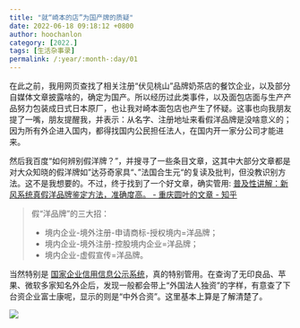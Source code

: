 ```yaml
---
title: "就“崎本的店”为国产牌的质疑"
date: 2022-06-18 09:18:12 +0800
author: hoochanlon
category: [2022.]
tags: [生活杂事录]
permalink: /:year/:month-:day/01
---
```


在此之前，我用网页查找了相关注册“伏见桃山”品牌奶茶店的餐饮企业，以及部分自媒体文章披露啥的，确定为国产。所以经历过此类事件，以及面包店面与生产产品努力包装成日式日本原厂，也让我对崎本面包店也产生了怀疑。这事也向我朋友提了一嘴，朋友提醒我，并表示：从名字、注册地址来看假洋品牌是没啥意义的；因为所有外企进入国内，都得找国内公民担任法人，在国内开一家分公司才能进来。

然后我百度“如何辨别假洋牌？”，并搜寻了一些条目文章，这其中大部分文章都是对大众知晓的假洋牌如”达芬奇家具“、”法国合生元“的复读及批判，但没教识别方法。这不是我想要的。不过，终于找到了一个好文章，确实管用: [普及性讲解：新风系统真假洋品牌鉴定方法，准确度高。 - 重庆圆叶的文章 - 知乎](https://zhuanlan.zhihu.com/p/111619655)

<!-- more -->

> 假“洋品牌”的三大招：
> * 境内企业-境外注册-申请商标-授权境内=洋品牌；
> * 境内企业-境外注册-控股境内企业=洋品牌；
> * 境内企业-虚假宣传=洋品牌。

当然特别是 [国家企业信用信息公示系统](http://www.gsxt.gov.cn/index.html)，真的特别管用。在查询了无印良品、苹果、微软多家知名外企后，发现一般都会带上“外国法人独资”的字样，有意查了下台资企业富士康呢，显示的则是“中外合资”。这里基本上算是了解清楚了。

![ ](https://i.imgtg.com/2022/06/18/75Jwp.png)